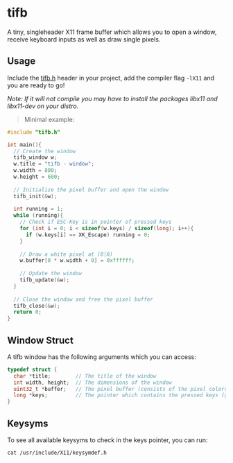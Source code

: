 # tifb
A tiny, singleheader X11 frame buffer which allows you to open a window, receive keyboard inputs as well as draw single pixels.
## Usage
Include the [tifb.h](https://github.com/Flederossi/tifb/blob/main/tifb.h) header in your project, add the compiler flag `-lX11` and you are ready to go!

*Note: If it will not compile you may have to install the packages libx11 and libx11-dev on your distro.*

> Minimal example:
```c
#include "tifb.h"

int main(){
  // Create the window
  tifb_window w;
  w.title = "tifb - window";
  w.width = 800;
  w.height = 600;
  
  // Initialize the pixel buffer and open the window
  tifb_init(&w);
  
  int running = 1;
  while (running){
    // Check if ESC-Key is in pointer of pressed keys
    for (int i = 0; i < sizeof(w.keys) / sizeof(long); i++){
      if (w.keys[i] == XK_Escape) running = 0;
    }
    
    // Draw a white pixel at (0|0)
    w.buffer[0 * w.width + 0] = 0xffffff;
    
    // Update the window
    tifb_update(&w);
  }
  
  // Close the window and free the pixel buffer
  tifb_close(&w);
  return 0;
}
```

## Window Struct
A tifb window has the following arguments which you can access:
```c
typedef struct {
  char *title;        // The title of the window
  int width, height;  // The dimensions of the window
  uint32_t *buffer;   // The pixel buffer (consists of the pixel colors as uint32_t)
  long *keys;         // The pointer which contains the pressed keys (gets updated by tifb_update())
}
``` 

## Keysyms
To see all available keysyms to check in the keys pointer, you can run:
```
cat /usr/include/X11/keysymdef.h
```

